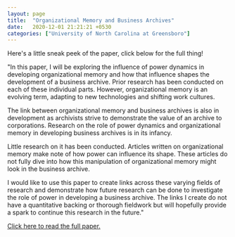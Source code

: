```yaml
---
layout: page
title:  "Organizational Memory and Business Archives"
date:   2020-12-01 21:21:21 +0530
categories: ["University of North Carolina at Greensboro"]
---
```


Here's a little sneak peek of the paper, click below for the full thing!

"In this paper, I will be exploring the influence of power dynamics in developing organizational memory and how that influence shapes the development of a business archive. Prior research has been conducted on each of these individual parts. However, organizational memory is an evolving term, adapting to new technologies and shifting work cultures.

The link between organizational memory and business archives is also in development as archivists strive to demonstrate the value of an archive to corporations. Research on the role of power dynamics and organizational memory in developing business archives is in its infancy.

Little research on it has been conducted. Articles written on organizational memory make note of how power can influence its shape. These articles do not fully dive into how this manipulation of organizational memory might look in the business archive.

I would like to use this paper to create links across these varying fields of research and demonstrate how future research can be done to investigate the role of power in developing a business archive. The links I create do not have a quantitative backing or thorough fieldwork but will hopefully provide a spark to continue this research in the future."


[Click here to read the full paper.]({{cdunefsky.github.io}}/assets/docs/orgmemory.pdf)
